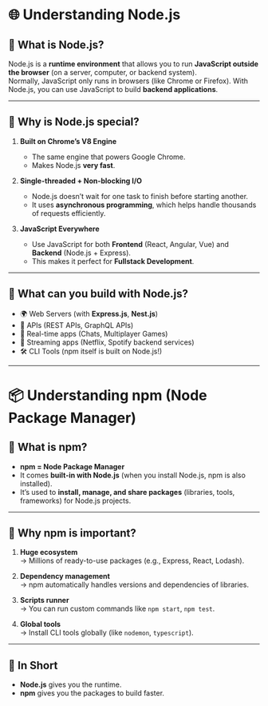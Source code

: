 # 🌐 Understanding Node.js

## 🔹 What is Node.js?
Node.js is a **runtime environment** that allows you to run **JavaScript outside the browser** (on a server, computer, or backend system).  
Normally, JavaScript only runs in browsers (like Chrome or Firefox). With Node.js, you can use JavaScript to build **backend applications**.

---

## 🔹 Why is Node.js special?
1. **Built on Chrome’s V8 Engine**  
   - The same engine that powers Google Chrome.  
   - Makes Node.js **very fast**.

2. **Single-threaded + Non-blocking I/O**  
   - Node.js doesn’t wait for one task to finish before starting another.  
   - It uses **asynchronous programming**, which helps handle thousands of requests efficiently.

3. **JavaScript Everywhere**  
   - Use JavaScript for both **Frontend** (React, Angular, Vue) and **Backend** (Node.js + Express).  
   - This makes it perfect for **Fullstack Development**.

---

## 🔹 What can you build with Node.js?
- 🌍 Web Servers (with **Express.js**, **Nest.js**)  
- 🔌 APIs (REST APIs, GraphQL APIs)  
- 💬 Real-time apps (Chats, Multiplayer Games)  
- 🎥 Streaming apps (Netflix, Spotify backend services)  
- 🛠️ CLI Tools (npm itself is built on Node.js!)

---

# 📦 Understanding npm (Node Package Manager)

## 🔹 What is npm?
- **npm = Node Package Manager**  
- It comes **built-in with Node.js** (when you install Node.js, npm is also installed).  
- It’s used to **install, manage, and share packages** (libraries, tools, frameworks) for Node.js projects.  

---

## 🔹 Why npm is important?
1. **Huge ecosystem**  
   → Millions of ready-to-use packages (e.g., Express, React, Lodash).  

2. **Dependency management**  
   → npm automatically handles versions and dependencies of libraries.  

3. **Scripts runner**  
   → You can run custom commands like `npm start`, `npm test`.  

4. **Global tools**  
   → Install CLI tools globally (like `nodemon`, `typescript`).  

---

## 📝 In Short
- **Node.js** gives you the runtime.  
- **npm** gives you the packages to build faster.  
